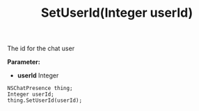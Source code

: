 ﻿---
uid: crmscript_ref_NSChatPresence_SetUserId
title: SetUserId(Integer userId)
intellisense: NSChatPresence.SetUserId
keywords: NSChatPresence, GetUserId
so.topic: reference
---

The id for the chat user

**Parameter:** 
 - **userId** Integer

```crmscript
NSChatPresence thing;
Integer userId;
thing.SetUserId(userId);
```

